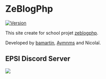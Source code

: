 # ZeBlogPhp 
[![Version](https://img.shields.io/badge/Version-1.0.0-blue.svg)](https://github.com/mrtwizard/zeblogphp)  
  
This site create for school projet [zeblogphp](https://baptiste-mrt.fr/zeblogphp/).
  
Developed by [bamartin](https://baptiste-mrt.fr), [Aymnms](https://aymnms.fr) and Nicolaï.


## EPSI Discord Server
[![](https://discordapp.com/api/guilds/492701964581208080/embed.png?style=banner2)](https://discord.gg/vQ4hG2)
